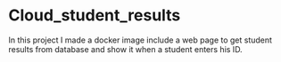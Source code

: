 # Cloud_student_results
In this project I made a docker image include a web page to get student results from database and show it when a student enters his ID.
